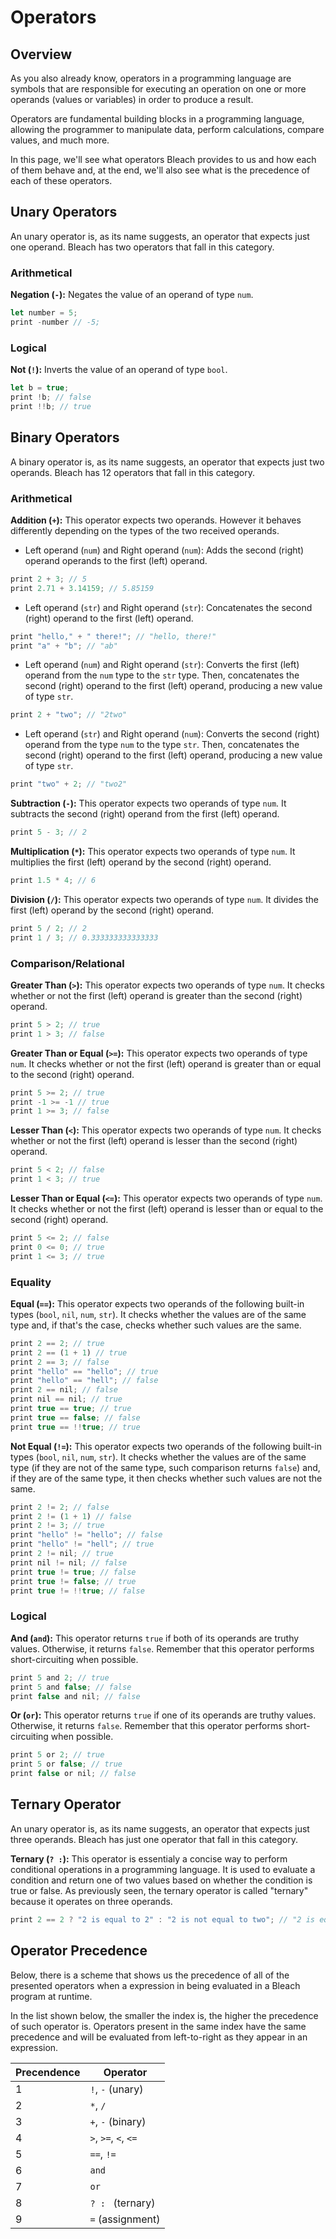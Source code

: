 # Operators

## Overview
As you also already know, operators in a programming language are symbols that are responsible for executing an operation on one or more operands (values or variables) in order to produce a result.

Operators are fundamental building blocks in a programming language, allowing the programmer to manipulate data, perform calculations, compare values, and much more.

In this page, we'll see what operators Bleach provides to us and how each of them behave and, at the end, we'll also see what is the precedence of each of these operators.

## Unary Operators
An unary operator is, as its name suggests, an operator that expects just one operand. Bleach has two operators that fall in this category.

### Arithmetical
__Negation (```-```):__ Negates the value of an operand of type ```num```.
```ts
let number = 5;
print -number // -5;
```

### Logical
__Not (```!```):__ Inverts the value of an operand of type ```bool```.
```ts
let b = true;
print !b; // false
print !!b; // true
```


## Binary Operators
A binary operator is, as its name suggests, an operator that expects just two operands. Bleach has 12 operators that fall in this category.

### Arithmetical
__Addition (```+```):__ This operator expects two operands. However it behaves differently depending on the types of the two received operands.
* Left operand (```num```) and Right operand (```num```): Adds the second (right) operand operands to the first (left) operand.
```ts
print 2 + 3; // 5
print 2.71 + 3.14159; // 5.85159
```

* Left operand (```str```) and Right operand (```str```): Concatenates the second (right) operand to the first (left) operand.
```ts
print "hello," + " there!"; // "hello, there!"
print "a" + "b"; // "ab"
```

* Left operand (```num```) and Right operand (```str```): Converts the first (left) operand from the ```num``` type to the ```str``` type. Then, concatenates the second (right) operand to the first (left) operand, producing a new value of type ```str```.
```ts
print 2 + "two"; // "2two"
```

* Left operand (```str```) and Right operand (```num```): Converts the second (right) operand from the type ```num``` to the type ```str```. Then, concatenates the second (right) operand to the first (left) operand, producing a new value of type ```str```.
```ts
print "two" + 2; // "two2"
```

__Subtraction (```-```):__ This operator expects two operands of type ```num```. It subtracts the second (right) operand from the first (left) operand.
```ts
print 5 - 3; // 2
```

__Multiplication (```*```):__ This operator expects two operands of type ```num```. It multiplies the first (left) operand by the second (right) operand.
```ts
print 1.5 * 4; // 6
```

__Division (```/```):__ This operator expects two operands of type ```num```. It divides the first (left) operand by the second (right) operand.
```ts
print 5 / 2; // 2
print 1 / 3; // 0.333333333333333
```

### Comparison/Relational
__Greater Than (```>```):__ This operator expects two operands of type ```num```. It checks whether or not the first (left) operand is greater than the second (right) operand.
```ts
print 5 > 2; // true
print 1 > 3; // false
```

__Greater Than or Equal (```>=```):__ This operator expects two operands of type ```num```. It checks whether or not the first (left) operand is greater than or equal to the second (right) operand.
```ts
print 5 >= 2; // true
print -1 >= -1 // true
print 1 >= 3; // false
```

__Lesser Than (```<```):__ This operator expects two operands of type ```num```. It checks whether or not the first (left) operand is lesser than the second (right) operand.
```ts
print 5 < 2; // false
print 1 < 3; // true
```

__Lesser Than or Equal (```<=```):__ This operator expects two operands of type ```num```. It checks whether or not the first (left) operand is lesser than or equal to the second (right) operand.
```ts
print 5 <= 2; // false
print 0 <= 0; // true
print 1 <= 3; // true
```


### Equality
__Equal (```==```):__ This operator expects two operands of the following built-in types (```bool```, ```nil```, ```num```, ```str```). It checks whether the values are of the same type and, if that's the case, checks whether such values are the same.
```ts
print 2 == 2; // true
print 2 == (1 + 1) // true
print 2 == 3; // false
print "hello" == "hello"; // true
print "hello" == "hell"; // false
print 2 == nil; // false
print nil == nil; // true
print true == true; // true
print true == false; // false
print true == !!true; // true
```

__Not Equal (```!=```):__ This operator expects two operands of the following built-in types (```bool```, ```nil```, ```num```, ```str```). It checks whether the values are of the same type (if they are not of the same type, such comparison returns ```false```) and, if they are of the same type, it then checks whether such values are not the same.
```ts
print 2 != 2; // false
print 2 != (1 + 1) // false
print 2 != 3; // true
print "hello" != "hello"; // false
print "hello" != "hell"; // true
print 2 != nil; // true
print nil != nil; // false
print true != true; // false
print true != false; // true
print true != !!true; // false
```


### Logical
__And (```and```):__ This operator returns ```true``` if both of its operands are truthy values. Otherwise, it returns ```false```. Remember that this operator performs short-circuiting when possible.
```ts
print 5 and 2; // true
print 5 and false; // false
print false and nil; // false
```

__Or (```or```):__ This operator returns ```true``` if one of its operands are truthy values. Otherwise, it returns ```false```. Remember that this operator performs short-circuiting when possible.
```ts
print 5 or 2; // true
print 5 or false; // true
print false or nil; // false
```

## Ternary Operator
An unary operator is, as its name suggests, an operator that expects just three operands. Bleach has just one operator that fall in this category.

__Ternary (```? :```):__  This operator is essentialy a concise way to perform conditional operations in a programming language. It is used to evaluate a condition and return one of two values based on whether the condition is true or false. As previously seen, the ternary operator is called "ternary" because it operates on three operands.
```ts
print 2 == 2 ? "2 is equal to 2" : "2 is not equal to two"; // "2 is equal to 2"
```


## Operator Precedence
Below, there is a scheme that shows us the precedence of all of the presented operators when a expression in being evaluated in a Bleach program at runtime.

In the list shown below, the smaller the index is, the higher the precedence of such operator is. Operators present in the same index have the same precedence and will be evaluated from left-to-right as they appear in an expression.

| Precendence       | Operator                             |
|-------------------|--------------------------------------|
| 1                 | ```!```, ```-``` (unary)             |
| 2                 | ```*```, ```/```                     |
| 3                 | ```+```, ```-``` (binary)            |
| 4                 | ```>```, ```>=```, ```<```, ```<=``` |
| 5                 | ```==```, ```!=```                   |
| 6                 | ```and```                            |
| 7                 | ```or```                             |
| 8                 | ```? : ``` (ternary)                 |
| 9                 | ```=``` (assignment)                 |
